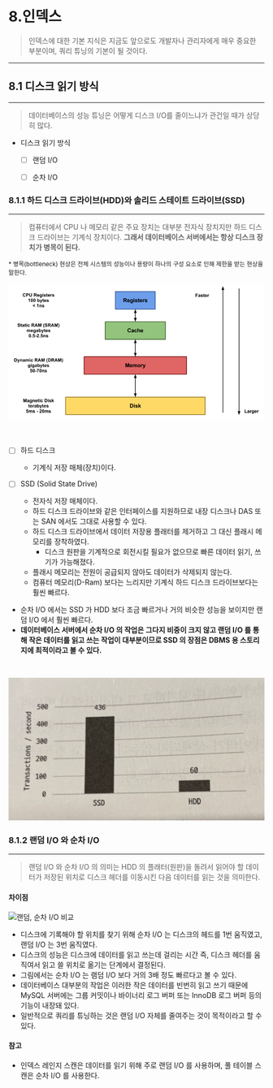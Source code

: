 
# 8.인덱스

> 인덱스에 대한 기본 지식은 지금도 앞으로도 개발자나 관리자에게 매우 중요한 부분이며, 쿼리 튜닝의 기본이 될 것이다. 

---

## 8.1 디스크 읽기 방식

---

> 데이터베이스의 성능 튜닝은 어떻게 디스크 I/O를 줄이느냐가 관건일 때가 상당히 많다.

+ 디스크 읽기 방식
  - [ ] 랜덤 I/O
  - [ ] 순차 I/O


### 8.1.1 하드 디스크 드라이브(HDD)와 솔리드 스테이트 드라이브(SSD)

---

> 컴퓨터에서 CPU 나 메모리 같은 주요 장치는 대부분 전자식 장치지만 하드 디스크 드라이브는 기계식 장치이다. <Strong> 그래서 데이터베이스 서버에서는 항상 디스크 장치가 병목이 된다.</Strong>

<small> * 병목(bottleneck) 현상은 전체 시스템의 성능이나 용량이 하나의 구성 요소로 인해 제한을 받는 현상을 말한다. </small>

![메모리 크기와 반리례 하는 속도](image/MemoryHierarchy.png)
 
<br> 

- [ ] 하드 디스크
  + 기계식 저장 매체(장치)이다.
  

- [ ] SSD (Solid State Drive)
  + 전자식 저장 매체이다. 
  + 하드 디스크 드라이브와 같은 인터페이스를 지원하므로 내장 디스크나 DAS 또는 SAN 에서도 그대로 사용할 수 있다.
  + 하드 디스크 드라이브에서 데이터 저장용 플래터를 제거하고 그 대신 플래시 메모리를 장착하였다.
    + 디스크 원판을 기계적으로 회전시킬 필요가 없으므로 빠른 데이터 읽기, 쓰기가 가능해졌다.
  + 플래시 메모리는 전원이 공급되지 않아도 데이터가 삭제되지 않는다.
  + 컴퓨터 메모리(D-Ram) 보다는 느리지만 기계식 하드 디스크 드라이브보다는 훨씬 빠르다.
  
+ 순차 I/O 에서는 SSD 가 HDD 보다 조금 빠르거나 거의 비슷한 성능을 보이지만 랜덤 I/O 에서 훨씬 빠르다.
+ <Strong> 데이터베이스 서버에서 순차 I/O 의 작업은 그다지 비중이 크지 않고 랜덤 I/O 를 통해 작은 데이터를 읽고 쓰는 작업이 대부분이므로 SSD 의 장점은 DBMS 용 스토리지에 최적이라고 볼 수 있다.  </Strong>

<br>

![트랜잭션 비교](image/img.png)

### 8.1.2 랜덤 I/O 와 순차 I/O

---

> 랜덤 I/O 와 순차 I/O 의 의미는 HDD 의 플래터(원판)을 돌려서 읽어야 할 데이터가 저장된 위치로 디스크 헤더를 이동시킨 다음 데이터를 읽는 것을 의미한다.

#### 차이점

![랜덤, 순차 I/O 비교](image/img_1.png)

+ 디스크에 기록해야 할 위치를 찾기 위해 순차 I/O 는 디스크의 헤드를 1번 움직였고, 랜덤 I/O 는 3번 움직였다.
+ 디스크의 성능은 디스크에 데이터를 읽고 쓰는데 걸리는 시간 즉, 디스크 헤더를 움직여서 읽고 쓸 위치로 옮기는 단계에서 결정된다.
+ 그림에서는 순차 I/O 는 램덤 I/O 보다 거의 3배 정도 빠르다고 볼 수 있다.
+ 데이터베이스 대부분의 작업은 이러한 작은 데이터를 빈번히 읽고 쓰기 때문에 MySQL 서버에는 그룹 커밋이나 바이너리 로그 버퍼 또는 InnoDB 로그 버퍼 등의 기능이 내장돼 있다.
+ 일반적으로 쿼리를 튜닝하는 것은 랜덤 I/O 자체를 줄여주는 것이 목적이라고 할 수 있다.

#### 참고
+ 인덱스 레인지 스캔은 데이터를 읽기 위해 주로 랜덤 I/O 를 사용하며, 풀 테이블 스캔은 순차 I/O 를 사용한다.
